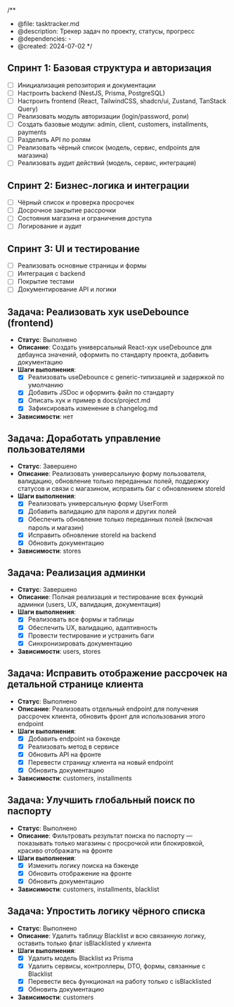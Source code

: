 /**
 * @file: tasktracker.md
 * @description: Трекер задач по проекту, статусы, прогресс
 * @dependencies: -
 * @created: 2024-07-02
 */

## Спринт 1: Базовая структура и авторизация
- [ ] Инициализация репозитория и документации
- [ ] Настроить backend (NestJS, Prisma, PostgreSQL)
- [ ] Настроить frontend (React, TailwindCSS, shadcn/ui, Zustand, TanStack Query)
- [ ] Реализовать модуль авторизации (login/password, роли)
- [ ] Создать базовые модули: admin, client, customers, installments, payments
- [ ] Разделить API по ролям
- [ ] Реализовать чёрный список (модель, сервис, endpoints для магазина)
- [ ] Реализовать аудит действий (модель, сервис, интеграция)

## Спринт 2: Бизнес-логика и интеграции
- [ ] Чёрный список и проверка просрочек
- [ ] Досрочное закрытие рассрочки
- [ ] Состояния магазина и ограничения доступа
- [ ] Логирование и аудит

## Спринт 3: UI и тестирование
- [ ] Реализовать основные страницы и формы
- [ ] Интеграция с backend
- [ ] Покрытие тестами
- [ ] Документирование API и логики

## Задача: Реализовать хук useDebounce (frontend)
- **Статус**: Выполнено
- **Описание**: Создать универсальный React-хук useDebounce для дебаунса значений, оформить по стандарту проекта, добавить документацию
- **Шаги выполнения**:
  - [x] Реализовать useDebounce с generic-типизацией и задержкой по умолчанию
  - [x] Добавить JSDoc и оформить файл по стандарту
  - [x] Описать хук и пример в docs/project.md
  - [x] Зафиксировать изменение в changelog.md
- **Зависимости**: нет

## Задача: Доработать управление пользователями
- **Статус**: Завершено
- **Описание**: Реализовать универсальную форму пользователя, валидацию, обновление только переданных полей, поддержку статусов и связи с магазином, исправить баг с обновлением storeId
- **Шаги выполнения**:
  - [x] Реализовать универсальную форму UserForm
  - [x] Добавить валидацию для пароля и других полей
  - [x] Обеспечить обновление только переданных полей (включая пароль и магазин)
  - [x] Исправить обновление storeId на backend
  - [x] Обновить документацию
- **Зависимости**: stores

## Задача: Реализация админки
- **Статус**: Завершено
- **Описание**: Полная реализация и тестирование всех функций админки (users, UX, валидация, документация)
- **Шаги выполнения**:
  - [x] Реализовать все формы и таблицы
  - [x] Обеспечить UX, валидацию, адаптивность
  - [x] Провести тестирование и устранить баги
  - [x] Синхронизировать документацию
- **Зависимости**: users, stores

## Задача: Исправить отображение рассрочек на детальной странице клиента
- **Статус**: Выполнено
- **Описание**: Реализовать отдельный endpoint для получения рассрочек клиента, обновить фронт для использования этого endpoint
- **Шаги выполнения**:
  - [x] Добавить endpoint на бэкенде
  - [x] Реализовать метод в сервисе
  - [x] Обновить API на фронте
  - [x] Перевести страницу клиента на новый endpoint
  - [x] Обновить документацию
- **Зависимости**: customers, installments

## Задача: Улучшить глобальный поиск по паспорту
- **Статус**: Выполнено
- **Описание**: Фильтровать результат поиска по паспорту — показывать только магазины с просрочкой или блокировкой, красиво отображать на фронте
- **Шаги выполнения**:
  - [x] Изменить логику поиска на бэкенде
  - [x] Обновить отображение на фронте
  - [x] Обновить документацию
- **Зависимости**: customers, installments, blacklist 

## Задача: Упростить логику чёрного списка
- **Статус**: Выполнено
- **Описание**: Удалить таблицу Blacklist и всю связанную логику, оставить только флаг isBlacklisted у клиента
- **Шаги выполнения**:
  - [x] Удалить модель Blacklist из Prisma
  - [x] Удалить сервисы, контроллеры, DTO, формы, связанные с Blacklist
  - [x] Перевести весь функционал на работу только с isBlacklisted
  - [x] Обновить документацию
- **Зависимости**: customers 